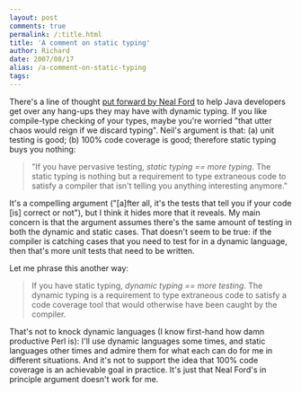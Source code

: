 ```yaml
---
layout: post
comments: true
permalink: /:title.html
title: 'A comment on static typing'
author: Richard
date: 2007/08/17
alias: /a-comment-on-static-typing
tags:
---
```


There's a line of thought [put forward by Neal Ford][] to help Java developers get over any hang-ups they may have with dynamic typing. If you like compile-type checking of your types, maybe you're worried "that utter chaos would reign if we discard typing". Neil's argument is that: (a) unit testing is good; (b) 100% code coverage is good; therefore static typing buys you nothing:

> "If you have pervasive testing, *static typing == more typing*. The
> static typing is nothing but a requirement to type extraneous code to
> satisfy a compiler that isn't telling you anything interesting
> anymore."

It's a compelling argument ("[a]fter all, it's the tests that tell you
if your code [is] correct or not"), but I think it hides more that it
reveals. My main concern is that the argument assumes there's the same
amount of testing in both the dynamic and static cases. That doesn't
seem to be true: if the compiler is catching cases that you need to test
for in a dynamic language, then that's more unit tests that need to be
written. 

Let me phrase this another way:

> If you have static typing, *dynamic typing == more testing*. The
> dynamic typing is a requirement to type extraneous code to satisfy a
> code coverage tool that would otherwise have been caught by the
> compiler.

That's not to knock dynamic languages (I know first-hand how damn
productive Perl is): I'll use dynamic languages some times, and static
languages other times and admire them for what each can do for me in
different situations. And it's not to support the idea that 100% code
coverage is an achievable goal in practice. It's just that Neal Ford's
in principle argument doesn't work for me.

  [put forward by Neal Ford]: http://memeagora.blogspot.com/2007/05/strong-typing-is-communist-bureaucracy.html
